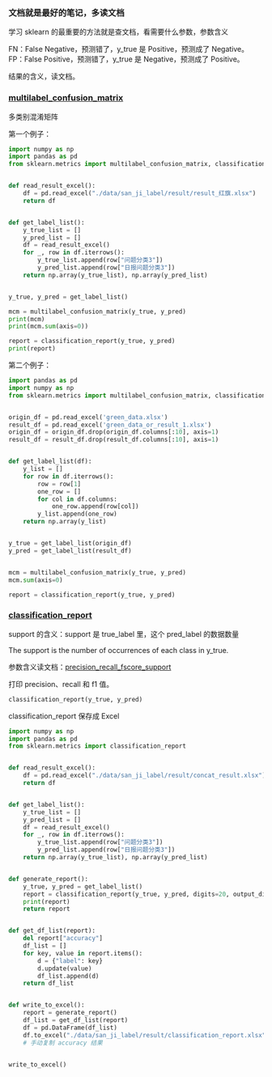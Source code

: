 
### 文档就是最好的笔记，多读文档   

学习 sklearn 的最重要的方法就是查文档，看需要什么参数，参数含义  

FN：False Negative，预测错了，y_true 是 Positive，预测成了 Negative。   
FP：False Positive，预测错了，y_true 是 Negative，预测成了 Positive。   

结果的含义，读文档。    

### [multilabel_confusion_matrix](https://scikit-learn.org/stable/modules/generated/sklearn.metrics.multilabel_confusion_matrix.html#sklearn.metrics.multilabel_confusion_matrix)

多类别混淆矩阵   

第一个例子：   

```python 
import numpy as np
import pandas as pd
from sklearn.metrics import multilabel_confusion_matrix, classification_report


def read_result_excel():
    df = pd.read_excel("./data/san_ji_label/result/result_红旗.xlsx")
    return df


def get_label_list():
    y_true_list = []
    y_pred_list = []
    df = read_result_excel()
    for _, row in df.iterrows():
        y_true_list.append(row["问题分类3"])
        y_pred_list.append(row["日报问题分类3"])
    return np.array(y_true_list), np.array(y_pred_list)


y_true, y_pred = get_label_list()

mcm = multilabel_confusion_matrix(y_true, y_pred)
print(mcm)
print(mcm.sum(axis=0))

report = classification_report(y_true, y_pred)
print(report)
```  

第二个例子：   

```python 
import pandas as pd
import numpy as np
from sklearn.metrics import multilabel_confusion_matrix, classification_report


origin_df = pd.read_excel('green_data.xlsx')
result_df = pd.read_excel('green_data_or_result_1.xlsx')
origin_df = origin_df.drop(origin_df.columns[:10], axis=1)
result_df = result_df.drop(result_df.columns[:10], axis=1)


def get_label_list(df):
    y_list = []
    for row in df.iterrows():
        row = row[1]
        one_row = []
        for col in df.columns:
            one_row.append(row[col])
        y_list.append(one_row)
    return np.array(y_list)


y_true = get_label_list(origin_df)
y_pred = get_label_list(result_df)


mcm = multilabel_confusion_matrix(y_true, y_pred)
mcm.sum(axis=0)

report = classification_report(y_true, y_pred)
```


### [classification_report](https://scikit-learn.org/stable/modules/generated/sklearn.metrics.classification_report.html#sklearn-metrics-classification-report)

support 的含义：support 是 true_label 里，这个 pred_label 的数据数量    

The support is the number of occurrences of each class in y_true.    

参数含义读文档：[precision_recall_fscore_support](https://scikit-learn.org/stable/modules/generated/sklearn.metrics.precision_recall_fscore_support.html#sklearn.metrics.precision_recall_fscore_support)


打印 precision、recall 和 f1 值。   

```python 
classification_report(y_true, y_pred)
```

classification_report 保存成 Excel   

```python 
import numpy as np
import pandas as pd
from sklearn.metrics import classification_report


def read_result_excel():
    df = pd.read_excel("./data/san_ji_label/result/concat_result.xlsx")
    return df


def get_label_list():
    y_true_list = []
    y_pred_list = []
    df = read_result_excel()
    for _, row in df.iterrows():
        y_true_list.append(row["问题分类3"])
        y_pred_list.append(row["日报问题分类3"])
    return np.array(y_true_list), np.array(y_pred_list)


def generate_report():
    y_true, y_pred = get_label_list()
    report = classification_report(y_true, y_pred, digits=20, output_dict=True)
    print(report)
    return report


def get_df_list(report):
    del report["accuracy"]
    df_list = []
    for key, value in report.items():
        d = {"label": key}
        d.update(value)
        df_list.append(d)
    return df_list


def write_to_excel():
    report = generate_report()
    df_list = get_df_list(report)
    df = pd.DataFrame(df_list)
    df.to_excel("./data/san_ji_label/result/classification_report.xlsx", index=False)
    # 手动复制 accuracy 结果


write_to_excel()
```  

